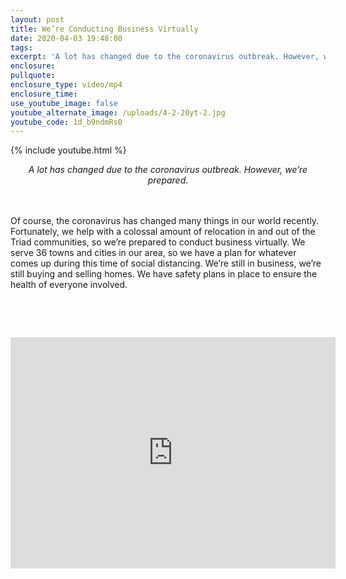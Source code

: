 ```yaml
---
layout: post
title: We’re Conducting Business Virtually
date: 2020-04-03 19:48:00
tags:
excerpt: 'A lot has changed due to the coronavirus outbreak. However, we’re prepared.'
enclosure:
pullquote:
enclosure_type: video/mp4
enclosure_time:
use_youtube_image: false
youtube_alternate_image: /uploads/4-2-20yt-2.jpg
youtube_code: 1d_b9ndmRs0
---
```


{% include youtube.html %}

<center><em>A lot has changed due to the coronavirus outbreak. However, we&rsquo;re prepared.</em></center>

<center>&nbsp;</center>

<center>&nbsp;</center>

Of course, the coronavirus has changed many things in our world recently. Fortunately, we help with a colossal amount of relocation in and out of the Triad communities, so we’re prepared to conduct business virtually. We serve 36 towns and cities in our area, so we have a plan for whatever comes up during this time of social distancing. We’re still in business, we’re still buying and selling homes. We have safety plans in place to ensure the health of everyone involved.&nbsp;

&nbsp;

&nbsp;

<iframe width="520" height="370" src="https://www.youtube.com/embed/6BWeMK6wGmc" frameborder="0" allow="accelerometer; autoplay; encrypted-media; gyroscope; picture-in-picture" allowfullscreen></iframe>